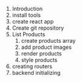 1. Introduction
2. install tools
3. create react app
4. Create git repository
5. List Products
   1. create products array
   2. add product images
   3. render products
   4. style products
6. creating routers
7. backend initializing
